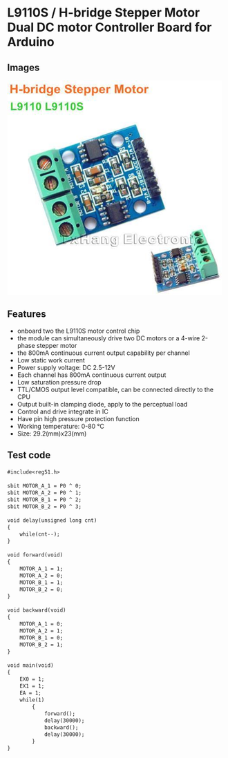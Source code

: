 # L9110S / H-bridge Stepper Motor Dual DC motor Controller Board for Arduino

## Images
![Image1](images/l9110s.jpg?raw=true)

## Features
* onboard two the L9110S motor control chip
* the module can simultaneously drive two DC motors or a 4-wire 2-phase stepper motor
* the 800mA continuous current output capability per channel
* Low static work current
* Power supply voltage: DC 2.5-12V
* Each channel has 800mA continuous current output
* Low saturation pressure drop
* TTL/CMOS output level compatible, can be connected directly to the CPU
* Output built-in clamping diode, apply to the perceptual load
* Control and drive integrate in IC
* Have pin high pressure protection function
* Working temperature: 0-80 ℃
* Size: 29.2(mm)x23(mm)
 
## Test code

    #include<reg51.h>
    
    sbit MOTOR_A_1 = P0 ^ 0;
    sbit MOTOR_A_2 = P0 ^ 1;
    sbit MOTOR_B_1 = P0 ^ 2;
    sbit MOTOR_B_2 = P0 ^ 3;
    
    void delay(unsigned long cnt)
    {
        while(cnt--);
    }
    
    void forward(void)
    {
        MOTOR_A_1 = 1;
        MOTOR_A_2 = 0;
        MOTOR_B_1 = 1;
        MOTOR_B_2 = 0;
    }
    
    void backward(void)
    {
        MOTOR_A_1 = 0;
        MOTOR_A_2 = 1;
        MOTOR_B_1 = 0;
        MOTOR_B_2 = 1;
    }
    
    void main(void)
    {
        EX0 = 1;
        EX1 = 1;
        EA = 1;
        while(1)
            {
                forward();
                delay(30000);
                backward();
                delay(30000);
            }
    }

